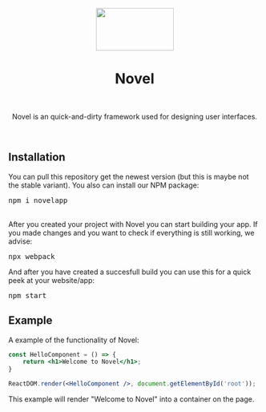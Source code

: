  <p align="center"><img src="https://i.imgur.com/61ZghpN.png" width="155" height="85"> </p>
<h1 align="center"> Novel </h1>
<br>
<p align="center">Novel is an quick-and-dirty framework used for designing user interfaces.</p>
<br>
<h2> Installation</h2>
<p>You can pull this repository get the newest version (but this is maybe not the stable variant). You also can install our NPM package:
<pre>
npm i novelapp</pre>
<br>
After you created your project with Novel you can start building your app. If you made changes and you want to check if everything is still working, we advise:
<pre>
npx webpack</pre>
And after you have created a succesfull build you can use this for a quick peek at your website/app:
<pre>
npm start</pre>
<h2> Example</h2>
<p>A example of the functionality of Novel:</p>

```jsx
const HelloComponent = () => {
    return <h1>Welcome to Novel</h1>;
}

ReactDOM.render(<HelloComponent />, document.getElementById('root'));
```

<p>This example will render "Welcome to Novel" into a container on the page.</p>
 
